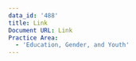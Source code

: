 ```yaml
---
data_id: '488'
title: Link
Document URL: Link
Practice Area:
  - 'Education, Gender, and Youth'
---
```

